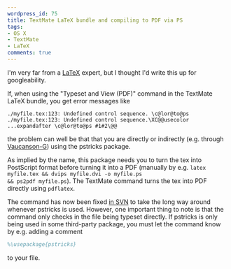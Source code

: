 ```yaml
---
wordpress_id: 75
title: TextMate LaTeX bundle and compiling to PDF via PS
tags:
- OS X
- TextMate
- LaTeX
comments: true
---
```

I'm very far from a <a href="http://en.wikipedia.org/wiki/LaTeX">LaTeX</a> expert, but I thought I'd write this up for googleability.

If, when using the "Typeset and View (PDF)" command in the TextMate LaTeX bundle, you get error messages like

    ./myfile.tex:123: Undefined control sequence. \c@lor@to@ps
    ./myfile.tex:123: Undefined control sequence.\XC@@usecolor ...expandafter \c@lor@to@ps #1#2\@@

the problem can well be that that you are directly or indirectly (e.g. through <a href="http://igm.univ-mlv.fr/~lombardy/Vaucanson-G/">Vaucanson-G</a>) using the pstricks package.

<!--more-->

As implied by the name, this package needs you to turn the tex into PostScript format before turning it into a PDF (manually by e.g. <code>latex myfile.tex && dvips myfile.dvi -o myfile.ps && ps2pdf myfile.ps</code>). The TextMate command turns the tex into PDF directly using <code>pdflatex</code>.

The command has now been fixed <a href="http://macromates.com/textmate/manual/bundles#getting_more_bundles">in SVN</a> to take the long way around whenever pstricks is used. However, one important thing to note is that the command only checks in the file being typeset directly. If pstricks is only being used in some third-party package, you must let the command know by e.g. adding a comment

``` latex
%\usepackage{pstricks}
```

to your file.
